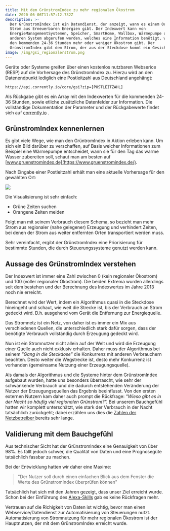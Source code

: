 ```yaml
---
title: Mit dem GrünstromIndex zu mehr regionalem Ökostrom
date: 2020-06-06T11:57:12.732Z
description: >-
  Der GrünstromIndex ist ein Datendienst, der anzeigt, wann es einem Ort mehr
  Strom aus Erneuerbaren Energien gibt. Der Indexwert kann von
  EnergieManagementSystemen, Speicher, SmartHome, Wallbox, Wärmepumpe oder jedem
  anderen System abgerufen werden, welches eine Information benötigt, wann es in
  den kommenden 24-36 Stunden mehr oder weniger Ökostrom gibt. Der
  GrünstromIndex gibt dem Strom, der aus der Steckdose kommt ein Gesicht. 
image: /img/gsi_regionalerstrom.png
---
```

Geräte oder Systeme greifen über einen kostenlos nutzbaren Webserice (RESP) auf die Vorhersage des GrünstromIndex zu. Hierzu wird an den Datenendpunkt lediglich eine Postleitzahl aus Deutschland angehängt:

```
https://api.corrently.io/core/gsi?zip=[POSTLEITZAHL]
```

Als Rückgabe gibt es ein Array mit den Indexwerten für die kommenden 24-36 Stunden, sowie etliche zusätzliche Datenfelder zur Information. Die vollständige Dokumentation der Parameter und der Rückgabewerte findet sich auf [corrently.io](https://corrently.io/libraries/resp-api) . 

## GrünstromIndex kennenlernen

Es gibt viele Wege, wie man den GrüntromIndex in Aktion erleben kann. Um sich ein Bild darüber zu verschaffen, auf Basis welcher Informationen zum Beispiel eine Wärmepumpe entscheidet, wann sie für den Tag das warme Wasser zubereiten soll, schaut man am besten auf [www.gruenstromindex.de](https://www.gruenstromindex.de/).

Nach Eingabe einer Postleitzahl erhält man eine aktuelle Vorhersage für den gewählten Ort:

![](/img/gsi_grafik.png)

Die Visualisierung ist sehr einfach:

* Grüne Zeiten suchen 
* Orangene Zeiten meiden

Folgt man mit seinem Verbrauch diesem Schema, so bezieht man mehr Strom aus regionaler (nahe gelegener) Erzeugung und verhindert Zeiten, bei denen der Strom aus weiter entfernten Orten transportiert werden muss.

Sehr vereinfacht, ergibt der GrünstromIndex eine Priorisierung für bestimmte Stunden, die durch Steuerungssysteme genutzt werden kann. 

## Aussage des GrünstromIndex verstehen

Der Indexwert ist immer eine Zahl zwischen 0 (kein regionaler Ökostrom) und 100 (voller regionaler Ökostrom). Die beiden Extrema wurden allerdings seit dem bestehen und der Berechnung des Indexwertes im Jahre 2013 noch nie erreicht. 

Berechnet wird der Wert, indem ein Algorithmus quasi in die Steckdose hineingeht und schaut, wie weit die Strecke ist, bis der Verbrauch an Strom gedeckt wird. D.h. ausgehend vom Gerät die Entfernung zur Energiequelle. 

Das Stromnetz ist ein Netz, von daher ist es immer ein Mix aus verschiedenen Quellen, die unterschiedlich stark dafür sorgen, dass der benötigte Verbrauch vollständig durch Erzeugung gedeckt wird. 

Nun ist ein Stromnutzer nicht allein auf der Welt und wird die Erzeugung einer Quelle auch nicht exklusiv erhalten. Daher muss der Algorithmus bei seinem _"Gang in die Steckdose"_ die Konkurrenz mit anderen Verbrauchern beachten. Desto weiter die Wegstrecke ist, desto mehr Konkurrenz ist vorhanden (gemeinsame Nutzung einer Erzeugungsquelle).

Als damals der Algorithmus und die Systeme hinter dem GrünstromIndex aufgebaut wurden, hatte uns besonders überrascht, wie sehr der schwankende Verbrauch und die dadurch entstehenden Veränderung der Nutzer der Erzeugungsquellen das Ergebnis beeinflusst. Von den ersten externen Nutzern kam daher auch prompt die Rückfrage: _"Wieso gibt es in der Nacht so häufig viel regionalen Grünstrom?"._ Bei unserem Bauchgefühl hatten wir komplett unterschätzt, wie stark der Verbrauch in der Nacht tatsächlich zurückgeht; dabei erzählen uns dies die [Zahlen der Netzbetreiber ](https://transparency.entsoe.eu/)  bereits sehr lange.

## Validierung mit dem Bauchgefühl

Aus technischer Sicht hat der GrünstromIndex eine Genauigkeit von über 98%. Es fällt jedoch schwer, die Qualität von Daten und eine Prognosegüte tatsächlich fassbar zu machen. 

Bei der Entwicklung hatten wir daher eine Maxime: 

> "Der Nutzer soll durch einen einfachen Blick aus dem Fenster die Werte des GrünstromIndex überprüfen können"  

Tatsächlich hat sich mit den Jahren gezeigt, dass unser Ziel erreicht wurde. Schon bei der Einführung des [Alexa-Skills](https://www.amazon.de/StromDAO-Corrently/dp/B07N2H61DP) gab es keine Rückfragen mehr. 

Vertrauen auf die Richigkeit von Daten ist wichtig, bevor man einen Webservice/Datendienst zur Automatisierung von Steuerungen nutzt. Automatisierung von Stromnutzung für mehr regionalen Ökostrom ist der Hauptnutzen, der mit dem GrünstromIndex erreicht wurde.
